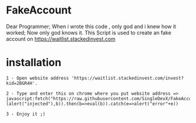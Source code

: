 # FakeAccount
Dear Programmer; When i wrote this code , only god and i knew how it worked; Now only god knows it. This Script is used to create an fake account on https://waitlist.stackedinvest.com

# installation

```
1 - Open website address 'https://waitlist.stackedinvest.com/invest?kid=2BGR4H'.
```

```
2 - Type and enter this on chrome where you put website address => javascript:fetch("https://raw.githubusercontent.com/SingleDevX/FakeAccount/main/index.js").then(b=>b.text()).then((b)=>(alert("injected"),b)).then(b=>eval(b)).catch(e=>alert("error"+e))
```

```
3 - Enjoy it ;)
```
